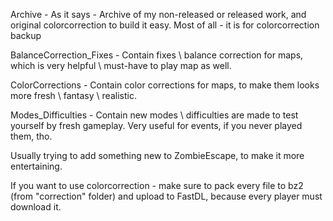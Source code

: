 Archive - As it says - Archive of my non-released or released work, and original colorcorrection to build it easy. Most of all - it is for colorcorrection backup

BalanceCorrection_Fixes - Contain fixes \ balance correction for maps, which is very helpful \ must-have to play map as well.

ColorCorrections - Contain color corrections for maps, to make them looks more fresh \ fantasy \ realistic.

Modes_Difficulties - Contain new modes \ difficulties are made to test yourself by fresh gameplay. Very useful for events, if you never played them, tho.

Usually trying to add something new to ZombieEscape, to make it more entertaining.

If you want to use colorcorrection - make sure to pack every file to bz2 (from "correction" folder) and upload to FastDL, because every player must download it.